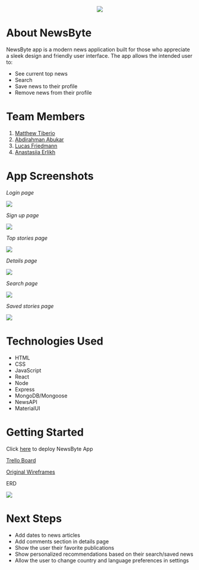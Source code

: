 <div align="center">

<img src="./public/logo.png"/>
</div>
</a>

# About NewsByte

NewsByte app is a modern news application built for those who appreciate a sleek design and friendly user interface. 
The app allows the intended user to:
* See current top news 
* Search  
* Save news to their profile
* Remove news from their profile

# Team Members
1. [Matthew Tiberio](https://github.com/matthewTiberio)
2. [Abdirahman Abukar](https://github.com/wadoichimoji)
3. [Lucas Friedmann](https://github.com/Lfreeds)
4. [Anastasiia Erlikh](https://github.com/aerlikh17)

# App Screenshots

_Login page_

<img src="./public/Login.png"/>

_Sign up page_

<img src="./public/Sign_Up.png"/>

_Top stories page_

<img src="./public/Top_Stories.png"/>

_Details page_

<img src="./public/Details_Page.png"/>

_Search page_

<img src="./public/Search_Page.png"/>

_Saved stories page_

<img src="./public/Saved_Stories.png"/>

# Technologies Used

* HTML
* CSS 
* JavaScript
* React
* Node
* Express
* MongoDB/Mongoose
* NewsAPI
* MaterialUI

# Getting Started

Click [here](https://news-byte-app.herokuapp.com/) to deploy NewsByte App

[Trello Board](https://trello.com/b/XqvhUQm4/project-4)

[Original Wireframes](https://www.figma.com/file/UNuZ3KK6zjoWYg6J1SEhmV/News-App?node-id=0%3A1&t=oOyYaz6fqUTFi0ME-1)

ERD 

<img src="./public/News_App_ERD.png">

# Next Steps
* Add dates to news articles
* Add comments section in details page
* Show the user their favorite publications
* Show personalized recommendations based on their search/saved news
* Allow the user to change country and language preferences in settings

